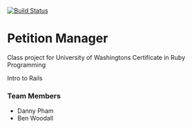 [![Build Status](https://travis-ci.org/benwoody/petition_manager.png)](https://travis-ci.org/benwoody/petition_manager)

# Petition Manager
Class project for University of Washingtons Certificate in Ruby Programming

Intro to Rails

### Team Members
- Danny Pham
- Ben Woodall
